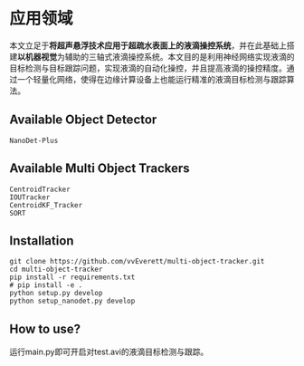 # 应用领域

本文立足于**将超声悬浮技术应用于超疏水表面上的液滴操控系统**，并在此基础上搭建**以机器视觉**为辅助的三轴式液滴操控系统。本文目的是利用神经网络实现液滴的目标检测与目标跟踪问题，实现液滴的自动化操控，并且提高液滴的操控精度。通过一个轻量化网络，使得在边缘计算设备上也能运行精准的液滴目标检测与跟踪算法。

## Available Object Detector

```
NanoDet-Plus
```

## Available Multi Object Trackers

```
CentroidTracker
IOUTracker
CentroidKF_Tracker
SORT
```

## Installation

```
git clone https://github.com/vvEverett/multi-object-tracker.git
cd multi-object-tracker
pip install -r requirements.txt
# pip install -e .
python setup.py develop
python setup_nanodet.py develop
```

## How to use?

运行main.py即可开启对test.avi的液滴目标检测与跟踪。

